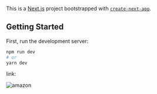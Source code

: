 This is a [Next.js](https://nextjs.org/) project bootstrapped with [`create-next-app`](https://github.com/vercel/next.js/tree/canary/packages/create-next-app).

## Getting Started

First, run the development server:

```bash
npm run dev
# or
yarn dev
```
link: 

![amazon](https://user-images.githubusercontent.com/41161304/209464130-b9c5544c-6bfa-4d8b-8f32-16b9d912643c.png)

